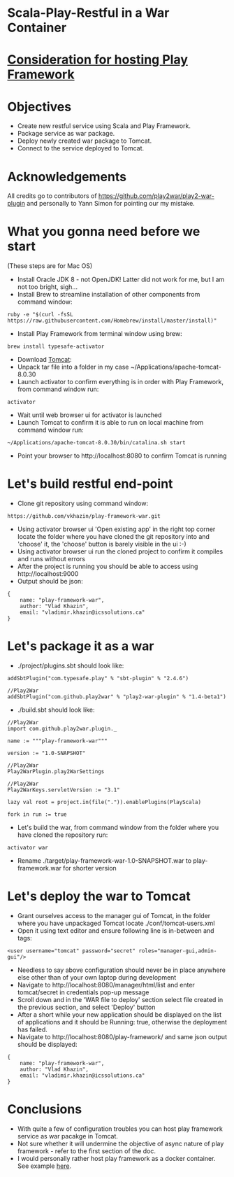 # Scala-Play-Restful in a War Container #

# [Consideration for hosting Play Framework](https://docs.google.com/document/d/1VPx4RPppCrYo9asVq96gWmZq6N7Nyr4cRhidQpA7Lvo/edit#heading=h.3w1vsjn6xj3w) #

# Objectives #
* Create new restful service using Scala and Play Framework.
* Package service as war package.
* Deploy newly created war package to Tomcat.
* Connect to the service deployed to Tomcat.

# Acknowledgements #
All credits go to contributors of https://github.com/play2war/play2-war-plugin and personally to Yann Simon for pointing our my mistake.
 
# What you gonna need before we start #
(These steps are for Mac OS)

* Install Oracle JDK 8 - not OpenJDK! Latter did not work for me, but I am not too bright, sigh...
* Install Brew to streamline installation of other components from command window:
```
ruby -e "$(curl -fsSL https://raw.githubusercontent.com/Homebrew/install/master/install)"
```
* Install Play Framework from terminal window using brew:  
```
brew install typesafe-activator
```
* Download [Tomcat](http://apache.mirror.iweb.ca/tomcat/tomcat-8/v8.0.30/bin/apache-tomcat-8.0.30.tar.gz):
* Unpack tar file into a folder in my case ~/Applications/apache-tomcat-8.0.30
* Launch activator to confirm everything is in order with Play Framework, from command window run:  
```
activator
```
* Wait until web browser ui for activator is launched
* Launch Tomcat to confirm it is able to run on local machine from command window run:
```
~/Applications/apache-tomcat-8.0.30/bin/catalina.sh start
```
* Point your browser to http://localhost:8080 to confirm Tomcat is running

# Let's build restful end-point #
* Clone git repository using command window:
```
https://github.com/vkhazin/play-framework-war.git
```
* Using activator browser ui 'Open existing app' in the right top corner 
locate the folder where you have cloned the git repository into and 'choose' it, 
the 'choose' button is barely visible in the ui :-)
* Using activator browser ui run the cloned project to confirm it compiles and runs without errors
* After the project is running you should be able to access using http://localhost:9000
* Output should be json:
```
{
    name: "play-framework-war",
    author: "Vlad Khazin",
    email: "vladimir.khazin@icssolutions.ca"
}
```

# Let's package it as a war #
* ./project/plugins.sbt should look like:
```
addSbtPlugin("com.typesafe.play" % "sbt-plugin" % "2.4.6")

//Play2War
addSbtPlugin("com.github.play2war" % "play2-war-plugin" % "1.4-beta1")
```
* ./build.sbt should look like:
```
//Play2War
import com.github.play2war.plugin._

name := """play-framework-war"""

version := "1.0-SNAPSHOT"

//Play2War
Play2WarPlugin.play2WarSettings

//Play2War
Play2WarKeys.servletVersion := "3.1"

lazy val root = project.in(file(".")).enablePlugins(PlayScala)

fork in run := true
```
* Let's build the war, from command window from the folder where you have cloned the repository run:
```
activator war
```
* Rename ./target/play-framework-war-1.0-SNAPSHOT.war to play-framework.war for shorter version

# Let's deploy the war to Tomcat #
* Grant ourselves access to the manager gui of Tomcat, in the folder where you have unpackaged Tomcat locate ./conf/tomcat-users.xml
* Open it using text editor and ensure following line is in-between <tomcat-users> and </tomcat-users> tags:
```
<user username="tomcat" password="secret" roles="manager-gui,admin-gui"/>
```
* Needless to say above configuration should never be in place anywhere else other than of your own laptop during development
* Navigate to http://localhost:8080/manager/html/list and enter tomcat/secret in credentials pop-up message
* Scroll down and in the 'WAR file to deploy' section select file created in the previous section, and select 'Deploy' button
* After a short while your new application should be displayed on the list of applications and it should be Running: true, otherwise the deployment has failed.
* Navigate to http://localhost:8080/play-framework/ and same json output should be displayed:
```
{
    name: "play-framework-war",
    author: "Vlad Khazin",
    email: "vladimir.khazin@icssolutions.ca"
}
```

# Conclusions #
* With quite a few of configuration troubles you can host play framework service as war pacakge in Tomcat.
* Not sure whether it will undermine the objective of async nature of play framework - refer to the first section of the doc.
* I would personally rather host play framework as a docker container. See example [here](https://github.com/vkhazin/play-framework-docker).